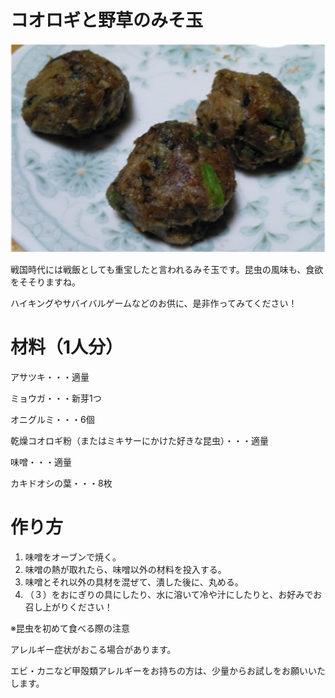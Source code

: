 # コオロギと野草のみそ玉
![コオロギと野草のみそ玉](コオロギと野草のみそ玉.webp)


戦国時代には戦飯としても重宝したと言われるみそ玉です。昆虫の風味も、食欲をそそりますね。

ハイキングやサバイバルゲームなどのお供に、是非作ってみてください！


# 材料（1人分）

アサツキ・・・適量

ミョウガ・・・新芽1つ

オニグルミ・・・6個

乾燥コオロギ粉（またはミキサーにかけた好きな昆虫）・・・適量

味噌・・・適量

カキドオシの葉・・・8枚


# 作り方
1. 味噌をオーブンで焼く。
2. 味噌の熱が取れたら、味噌以外の材料を投入する。
3. 味噌とそれ以外の具材を混ぜて、潰した後に、丸める。
4. （３）をおにぎりの具にしたり、水に溶いて冷や汁にしたりと、お好みでお召し上がりください！


※昆虫を初めて食べる際の注意

アレルギー症状がおこる場合があります。

エビ・カニなど甲殻類アレルギーをお持ちの方は、少量からお試しをお願いいたします。